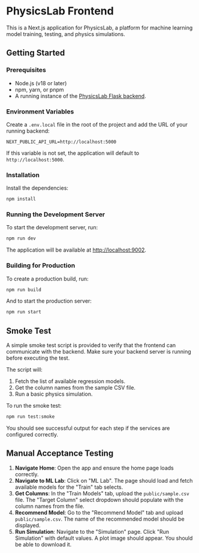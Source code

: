 # PhysicsLab Frontend

This is a Next.js application for PhysicsLab, a platform for machine learning model training, testing, and physics simulations.

## Getting Started

### Prerequisites

- Node.js (v18 or later)
- npm, yarn, or pnpm
- A running instance of the [PhysicsLab Flask backend](<your-backend-repo-link-here>).

### Environment Variables

Create a `.env.local` file in the root of the project and add the URL of your running backend:

```
NEXT_PUBLIC_API_URL=http://localhost:5000
```

If this variable is not set, the application will default to `http://localhost:5000`.

### Installation

Install the dependencies:

```bash
npm install
```

### Running the Development Server

To start the development server, run:

```bash
npm run dev
```

The application will be available at [http://localhost:9002](http://localhost:9002).

### Building for Production

To create a production build, run:

```bash
npm run build
```

And to start the production server:

```bash
npm run start
```

## Smoke Test

A simple smoke test script is provided to verify that the frontend can communicate with the backend. Make sure your backend server is running before executing the test.

The script will:
1.  Fetch the list of available regression models.
2.  Get the column names from the sample CSV file.
3.  Run a basic physics simulation.

To run the smoke test:

```bash
npm run test:smoke
```

You should see successful output for each step if the services are configured correctly.

## Manual Acceptance Testing

1.  **Navigate Home**: Open the app and ensure the home page loads correctly.
2.  **Navigate to ML Lab**: Click on "ML Lab". The page should load and fetch available models for the "Train" tab selects.
3.  **Get Columns**: In the "Train Models" tab, upload the `public/sample.csv` file. The "Target Column" select dropdown should populate with the column names from the file.
4.  **Recommend Model**: Go to the "Recommend Model" tab and upload `public/sample.csv`. The name of the recommended model should be displayed.
5.  **Run Simulation**: Navigate to the "Simulation" page. Click "Run Simulation" with default values. A plot image should appear. You should be able to download it.
